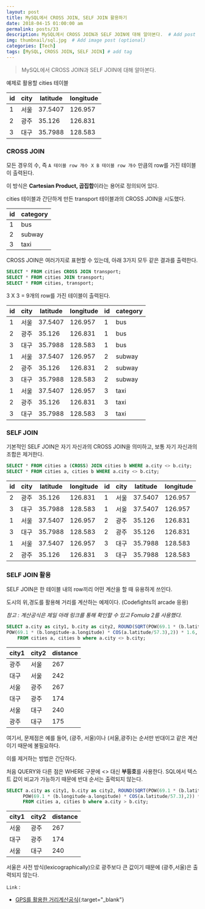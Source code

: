 ```yaml
---
layout: post
title: MySQL에서 CROSS JOIN, SELF JOIN 활용하기
date: 2018-04-15 01:00:00 am
permalink: posts/33
description: MySQL에서 CROSS JOIN과 SELF JOIN에 대해 알아본다.  # Add post description (optional)
img: thumbnail/sql.jpg  # Add image post (optional)
categories: [Tech]
tags: [MySQL, CROSS JOIN, SELF JOIN] # add tag
---
```


> MySQL에서 CROSS JOIN과 SELF JOIN에 대해 알아본다.

예제로 활용할 cities 테이블

| id | city   | latitude | longitude |
|----|--------|----------|-----------|
|  1 | 서울   |  37.5407 |   126.957 |
|  2 | 광주   |   35.126 |   126.831 |
|  3 | 대구   |  35.7988 |   128.583 |

### CROSS JOIN

모든 경우의 수, 즉 `A 테이블 row 개수 X B 테이블 row 개수` 만큼의 row를 가진 테이블이 출력된다.

이 방식은 **Cartesian Product, 곱집합**이라는 용어로 정의되어 있다.

cities 테이블과 간단하게 만든 transport 테이블과의 CROSS JOIN을 시도했다.

| id | category |
|----|----------|
|  1 | bus      |
|  2 | subway   |
|  3 | taxi     |

CROSS JOIN은 여러가지로 표현할 수 있는데, 아래 3가지 모두 같은 결과를 출력한다.

``` sql
SELECT * FROM cities CROSS JOIN transport;
SELECT * FROM cities JOIN transport;
SELECT * FROM cities, transport;
```

3 X 3 = 9개의 row를 가진 테이블이 출력된다.

| id | city   | latitude | longitude | id | category |
|----|--------|----------|-----------|----|----------|
|  1 | 서울   |  37.5407 |   126.957 |  1 | bus      |
|  2 | 광주   |   35.126 |   126.831 |  1 | bus      |
|  3 | 대구   |  35.7988 |   128.583 |  1 | bus      |
|  1 | 서울   |  37.5407 |   126.957 |  2 | subway   |
|  2 | 광주   |   35.126 |   126.831 |  2 | subway   |
|  3 | 대구   |  35.7988 |   128.583 |  2 | subway   |
|  1 | 서울   |  37.5407 |   126.957 |  3 | taxi     |
|  2 | 광주   |   35.126 |   126.831 |  3 | taxi     |
|  3 | 대구   |  35.7988 |   128.583 |  3 | taxi     |

### SELF JOIN

기본적인 SELF JOIN은 자기 자신과의 CROSS JOIN을 의미하고, 보통 자기 자신과의 조합은 제거한다.

``` sql
SELECT * FROM cities a (CROSS) JOIN cities b WHERE a.city <> b.city;
SELECT * FROM cities a, cities b WHERE a.city <> b.city;
```

| id | city   | latitude | longitude | id | city   | latitude | longitude |
|----|--------|----------|-----------|----|--------|----------|-----------|
|  2 | 광주   |   35.126 |   126.831 |  1 | 서울   |  37.5407 |   126.957 |
|  3 | 대구   |  35.7988 |   128.583 |  1 | 서울   |  37.5407 |   126.957 |
|  1 | 서울   |  37.5407 |   126.957 |  2 | 광주   |   35.126 |   126.831 |
|  3 | 대구   |  35.7988 |   128.583 |  2 | 광주   |   35.126 |   126.831 |
|  1 | 서울   |  37.5407 |   126.957 |  3 | 대구   |  35.7988 |   128.583 |
|  2 | 광주   |   35.126 |   126.831 |  3 | 대구   |  35.7988 |   128.583 |

### SELF JOIN 활용

SELF JOIN은 한 테이블 내의 row끼리 어떤 계산을 할 때 유용하게 쓰인다.

도시의 위,경도를 활용해 거리를 계산하는 예제이다. (Codefights의 arcade 응용)

*참고 : 계산공식은 제일 아래 링크를 통해 확인할 수 있고 Fomula 2를 사용했다.*

``` sql
SELECT a.city as city1, b.city as city2, ROUND(SQRT(POW(69.1 * (b.latitude-a.latitude),2) + 
POW(69.1 * (b.longitude-a.longitude) * COS(a.latitude/57.3),2)) * 1.6, 0) as distance  
    FROM cities a, cities b where a.city <> b.city;
```

| city1  | city2  | distance |
|--------|--------|----------|
| 광주   | 서울   |      267 |
| 대구   | 서울   |      242 |
| 서울   | 광주   |      267 |
| 대구   | 광주   |      174 |
| 서울   | 대구   |      240 |
| 광주   | 대구   |      175 |

여기서, 문제점은 예를 들어, (광주, 서울)이나 (서울,광주)는 순서만 반대이고 같은 계산이기 때문에 불필요하다. 

이를 제거하는 방법은 간단하다.

처음 QUERY와 다른 점은 WHERE 구문에 <> 대신 **부등호**를 사용한다. SQL에서 텍스트 값이 비교가 가능하기 때문에 반대 순서는 출력되지 않는다.

``` sql
SELECT a.city as city1, b.city as city2, ROUND(SQRT(POW(69.1 * (b.latitude-a.latitude),2) + 
      POW(69.1 * (b.longitude-a.longitude) * COS(a.latitude/57.3),2)) * 1.6, 0) as distance  
      FROM cities a, cities b where a.city > b.city;
```

| city1  | city2  | distance |
|--------|--------|----------|
| 서울   | 광주   |   267    |
| 대구   | 광주   |   174    |
| 서울   | 대구   |   240    |

서울은 사전 방식(lexicographically)으로 광주보다 큰 값이기 때문에 (광주,서울)은 출력되지 않는다.

`Link` : 

* [GPS를 활용한 거리계산공식](http://sijoo.tistory.com/165){:target="_blank"}